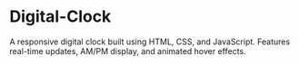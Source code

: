 # Digital-Clock
A responsive digital clock built using HTML, CSS, and JavaScript. Features real-time updates, AM/PM display, and animated hover effects.
